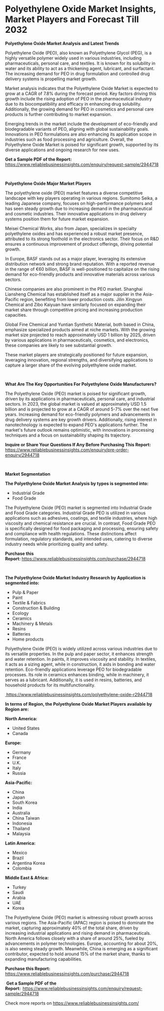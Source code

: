 <p><h1>Polyethylene Oxide Market Insights, Market Players and Forecast Till 2032</h1></p><p><strong>Polyethylene Oxide Market Analysis and Latest Trends</strong></p>
<p><p>Polyethylene Oxide (PEO), also known as Polyethylene Glycol (PEG), is a highly versatile polymer widely used in various industries, including pharmaceuticals, personal care, and textiles. It is known for its solubility in water and its ability to act as a thickening agent, lubricant, and surfactant. The increasing demand for PEO in drug formulation and controlled drug delivery systems is propelling market growth.</p><p>Market analysis indicates that the Polyethylene Oxide Market is expected to grow at a CAGR of 7.8% during the forecast period. Key factors driving this growth include the rising adoption of PEO in the pharmaceutical industry due to its biocompatibility and efficacy in enhancing drug solubility. Additionally, the growing demand for PEO in cosmetics and personal care products is further contributing to market expansion.</p><p>Emerging trends in the market include the development of eco-friendly and biodegradable variants of PEO, aligning with global sustainability goals. Innovations in PEO formulations are also enhancing its application scope in industries such as food processing and agriculture. Overall, the Polyethylene Oxide Market is poised for significant growth, supported by its diverse applications and ongoing research for new uses.</p></p>
<p><strong>Get a Sample PDF of the Report:&nbsp;</strong> <a href="https://www.reliablebusinessinsights.com/enquiry/request-sample/2944718?utm_campaign=2269&utm_medium=2&utm_source=Github&utm_content=ia&utm_term=11032025&utm_id=polyethylene-oxide">https://www.reliablebusinessinsights.com/enquiry/request-sample/2944718</a></p>
<p>&nbsp;</p>
<p><strong>Polyethylene Oxide Major Market Players</strong></p>
<p><p>The polyethylene oxide (PEO) market features a diverse competitive landscape with key players operating in various regions. Sumitomo Seika, a leading Japanese company, focuses on high-performance polymers and has seen steady growth due to increasing demand in the pharmaceutical and cosmetic industries. Their innovative applications in drug delivery systems position them for future market expansion.</p><p>Meisei Chemical Works, also from Japan, specializes in specialty polyethylene oxides and has experienced a robust market presence, attributed to its strong foothold in the electronics sector. Their focus on R&D ensures a continuous improvement of product offerings, driving potential growth.</p><p>In Europe, BASF stands out as a major player, leveraging its extensive distribution network and strong brand reputation. With a reported revenue in the range of €60 billion, BASF is well-positioned to capitalize on the rising demand for eco-friendly products and innovative materials across various sectors.</p><p>Chinese companies are also prominent in the PEO market. Shanghai Liansheng Chemical has established itself as a major supplier in the Asia-Pacific region, benefiting from lower production costs. Jilin Xingyun Chemical and Zibo Kaiyuan have similarly focused on expanding their market share through competitive pricing and increasing production capacities.</p><p>Global Fine Chemical and Yuntian Synthetic Material, both based in China, emphasize specialized products aimed at niche markets. With the growing market size projected to reach approximately USD 1 billion by 2025, driven by various applications in pharmaceuticals, cosmetics, and electronics, these companies are likely to see substantial growth.</p><p>These market players are strategically positioned for future expansion, leveraging innovation, regional strengths, and diversifying applications to capture a larger share of the evolving polyethylene oxide market.</p></p>
<p>&nbsp;</p>
<p><strong>What Are The Key Opportunities For Polyethylene Oxide Manufacturers?</strong></p>
<p><p>The Polyethylene Oxide (PEO) market is poised for significant growth, driven by its applications in pharmaceuticals, personal care, and industrial sectors. In 2023, the global market is valued at approximately USD 1.5 billion and is projected to grow at a CAGR of around 5-7% over the next five years. Increasing demand for eco-friendly polymers and advancements in drug delivery systems are key growth drivers. Additionally, rising interest in nanotechnology is expected to expand PEO's applications further. The market's future outlook remains optimistic, with innovations in processing techniques and a focus on sustainability shaping its trajectory.</p></p>
<p><strong>Inquire or Share Your Questions If Any Before Purchasing This Report:</strong> <a href="https://www.reliablebusinessinsights.com/enquiry/pre-order-enquiry/2944718?utm_campaign=2269&utm_medium=2&utm_source=Github&utm_content=ia&utm_term=11032025&utm_id=polyethylene-oxide">https://www.reliablebusinessinsights.com/enquiry/pre-order-enquiry/2944718</a></p>
<p>&nbsp;</p>
<p><strong>Market Segmentation</strong></p>
<p><strong>The Polyethylene Oxide Market Analysis by types is segmented into:</strong></p>
<p><ul><li>Industrial Grade</li><li>Food Grade</li></ul></p>
<p><p>The Polyethylene Oxide (PEO) market is segmented into Industrial Grade and Food Grade categories. Industrial Grade PEO is utilized in various applications such as adhesives, coatings, and textile industries, where high viscosity and chemical resistance are crucial. In contrast, Food Grade PEO is specifically designed for food packaging and processing, ensuring safety and compliance with health regulations. These distinctions affect formulation, regulatory standards, and intended uses, catering to diverse industry needs while prioritizing quality and safety.</p></p>
<p><strong>Purchase this Report:&nbsp;</strong><a href="https://www.reliablebusinessinsights.com/purchase/2944718?utm_campaign=2269&utm_medium=2&utm_source=Github&utm_content=ia&utm_term=11032025&utm_id=polyethylene-oxide">https://www.reliablebusinessinsights.com/purchase/2944718</a></p>
<p>&nbsp;</p>
<p><strong>The Polyethylene Oxide Market Industry Research by Application is segmented into:</strong></p>
<p><ul><li>Pulp & Paper</li><li>Paint</li><li>Textile & Fabrics</li><li>Construction & Building</li><li>Ecology</li><li>Ceramics</li><li>Machinery & Metals</li><li>Resins</li><li>Batteries</li><li>Home products</li></ul></p>
<p><p>Polyethylene Oxide (PEO) is widely utilized across various industries due to its versatile properties. In the pulp and paper sector, it enhances strength and water retention. In paints, it improves viscosity and stability. In textiles, it acts as a sizing agent, while in construction, it aids in bonding and water retention. Eco-friendly applications leverage PEO for biodegradable processes. Its role in ceramics enhances binding, while in machinery, it serves as a lubricant. Additionally, it is used in resins, batteries, and household products for its multifunctionality.</p></p>
<p><a href="https://www.reliablebusinessinsights.com/polyethylene-oxide-r2944718?utm_campaign=2269&utm_medium=2&utm_source=Github&utm_content=ia&utm_term=11032025&utm_id=polyethylene-oxide">&nbsp;https://www.reliablebusinessinsights.com/polyethylene-oxide-r2944718</a></p>
<p><strong>In terms of Region, the Polyethylene Oxide Market Players available by Region are:</strong></p>
<p>
    <p> <strong> North America: </strong>
        <ul>
            <li>United States</li>
            <li>Canada</li>
        </ul>
        </p> 
    <p> <strong> Europe: </strong>
        <ul>
            <li>Germany</li>
            <li>France</li>
            <li>U.K.</li>
            <li>Italy</li>
            <li>Russia</li>
        </ul>
        </p> 
    <p> <strong> Asia-Pacific: </strong>
        <ul>
            <li>China</li>
            <li>Japan</li>
            <li>South Korea</li>
            <li>India</li>
            <li>Australia</li>
            <li>China Taiwan</li>
            <li>Indonesia</li>
            <li>Thailand</li>
            <li>Malaysia</li>
        </ul>
        </p> 
    <p> <strong> Latin America: </strong>
        <ul>
            <li>Mexico</li>
            <li>Brazil</li>
            <li>Argentina Korea</li>
            <li>Colombia</li>
        </ul>
        </p> 
    <p> <strong> Middle East & Africa: </strong>
        <ul>
            <li>Turkey</li>
            <li>Saudi</li>
            <li>Arabia</li>
            <li>UAE</li>
            <li>Korea</li>
        </ul>
    </p>
    </p>
<p><p>The Polyethylene Oxide (PEO) market is witnessing robust growth across various regions. The Asia-Pacific (APAC) region is poised to dominate the market, capturing approximately 40% of the total share, driven by increasing industrial applications and rising demand in pharmaceuticals. North America follows closely with a share of around 25%, fueled by advancements in polymer technologies. Europe, accounting for about 20%, is also seeing steady growth. Meanwhile, China is emerging as a significant contributor, expected to hold around 15% of the market share, thanks to expanding manufacturing capabilities.</p></p>
<p><strong>Purchase this Report: </strong><a href="https://www.reliablebusinessinsights.com/purchase/2944718?utm_campaign=2269&utm_medium=2&utm_source=Github&utm_content=ia&utm_term=11032025&utm_id=polyethylene-oxide">https://www.reliablebusinessinsights.com/purchase/2944718</a></p>
<p>&nbsp;<strong>Get a Sample PDF of the Report:&nbsp;&nbsp;</strong><a href="https://www.reliablebusinessinsights.com/enquiry/request-sample/2944718?utm_campaign=2269&utm_medium=2&utm_source=Github&utm_content=ia&utm_term=11032025&utm_id=polyethylene-oxide">https://www.reliablebusinessinsights.com/enquiry/request-sample/2944718</a></p>
<p><strong></strong></p>
<p>Check more reports on <a href="https://www.reliablebusinessinsights.com/?utm_campaign=2269&utm_medium=2&utm_source=Github&utm_content=ia&utm_term=11032025&utm_id=polyethylene-oxide">https://www.reliablebusinessinsights.com/</a></p>